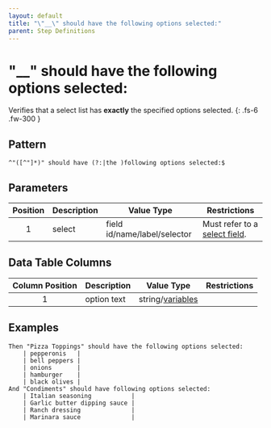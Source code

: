 ```yaml
---
layout: default
title: "\"__\" should have the following options selected:"
parent: Step Definitions
---
```


# "\_\_" should have the following options selected:

Verifies that a select list has **exactly** the specified options selected.
{: .fs-6 .fw-300 }

## Pattern

```
^"([^"]*)" should have (?:|the )following options selected:$
```

## Parameters

| Position | Description | Value Type                   | Restrictions                                                                     |
| :------: | ----------- | ---------------------------- | -------------------------------------------------------------------------------- |
|    1     | select      | field id/name/label/selector | Must refer to a [select field]({{site.baseurl}}/field_types.html#select-fields). |

## Data Table Columns

| Column Position | Description | Value Type                            | Restrictions |
| :-------------: | ----------- | ------------------------------------- | ------------ |
|        1        | option text | string/[variables](../variables.html) |              |

## Examples

```gherkin
Then "Pizza Toppings" should have the following options selected:
    | pepperonis   |
    | bell peppers |
    | onions       |
    | hamburger    |
    | black olives |
And "Condiments" should have following options selected:
    | Italian seasoning           |
    | Garlic butter dipping sauce |
    | Ranch dressing              |
    | Marinara sauce              |
```